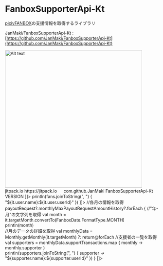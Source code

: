 # FanboxSupporterApi-Kt

[pixivFANBOX](https://www.fanbox.cc/)の支援情報を取得するライブラリ

JanMaki/FanboxSupporterApi-Kt
: [https://github.com/JanMaki/FanboxSupporterApi-Kt](https://github.com/JanMaki/FanboxSupporterApi-Kt)


<procedure title="Gradle・Maven">
<a href="https://jitpack.io/#JanMaki/FanboxSupporterApi-Kt">
    <img src="https://jitpack.io/v/JanMaki/FanboxSupporterApi-Kt.svg" alt="Alt text" width="450"/>
</a>
<tabs group="repos">

<tab title="Gradle" group-key="gradle">
<code-block lang="gradle">
<![CDATA[
repositories {
    maven { url 'https://jitpack.io' }
}
　
dependencies {
    implementation 'com.github.JanMaki:FanboxSupporterApi-Kt:VERSION'
}
]]>
</code-block>
</tab>

<tab title="Maven" group-key="maven">
<code-block lang="xml">
<![CDATA[
<repositories>
    <repository>
        <id>jitpack.io</id>
        <url>https://jitpack.io</url>
    </repository>
<repositories>
　
<dependency>
    <groupId>com.github.JanMaki</groupId>
    <artifactId>FanboxSupporterApi-Kt</artifactId>
    <version>VERSION</version>
</dependency>
]]>
</code-block>
</tab>

</tabs>
</procedure>

<procedure title="Examples">
<procedure title="現在支援中のユーザーを取得">
<code-block lang="kotlin">
<![CDATA[
//支援者を取得
val fans = ListFans.getListFans(StatusType.SUPPORTER)
<br/>
println(fans.joinToString(", ") { "${it.user.name}:${it.user.userId}" })
]]>
</code-block>
</procedure>
<procedure title="過去の月ごとの支援者を取得">
<code-block lang="kotlin">
<![CDATA[
//支援金管理の情報を取得する
val payoutRequest = PayoutRequest.getPayoutRequest()
<br/>
//各月の情報を取得
payoutRequest?.monthlyMaxPayoutRequestAmountHistory?.forEach {
    //"年-月"の文字列を取得
    val month = it.targetMonth.convertTo(FanboxDate.FormatType.MONTH)
    <br/>
    println(month)
    <br/>
    //月のデータの詳細を取得
    val monthlyData = Monthly.getMonthly(it.targetMonth) ?: return@forEach
    //支援者の一覧を取得
    val supporters = monthlyData.supportTransactions.map { monthly -> monthly.supporter }
    <br/>
    println(supporters.joinToString(", ") { supporter -> "${supporter.name}:${supporter.userId}" })
}
]]>
</code-block>
</procedure>
</procedure>